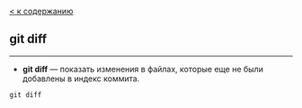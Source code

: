 [< к содержанию](./readme.md)

## git diff

---

+ **git diff** — показать изменения в файлах, которые еще не были добавлены в индекс коммита.

`git diff`